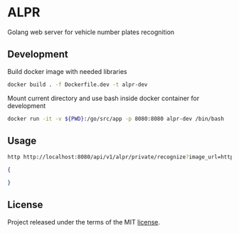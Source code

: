 # ALPR

Golang web server for vehicle number plates recognition

## Development

Build docker image with needed libraries

```sh
docker build . -f Dockerfile.dev -t alpr-dev
```

Mount current directory and use bash inside docker container for development

```sh
docker run -it -v ${PWD}:/go/src/app -p 8080:8080 alpr-dev /bin/bash
```

## Usage

```sh
http http://localhost:8080/api/v1/alpr/private/recognize?image_url=https://example.com
```

```json
{

}
```

## License

Project released under the terms of the MIT [license](./LICENSE).
